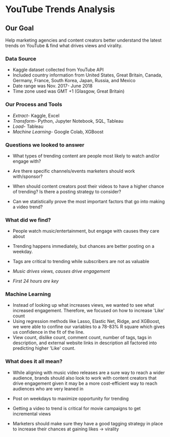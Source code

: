 # YouTube Trends Analysis


## Our Goal

Help marketing agencies and content creators better understand the latest trends on YouTube & find what drives views and virality.


### Data Source
* Kaggle dataset collected from YouTube API
* Included country information from United States, Great Britain, Canada, Germany, France, South Korea, Japan, Russia, and Mexico
* Date range was Nov. 2017- June 2018
* Time zone used was GMT +1 (Glasgow, Great Britain)


### Our Process and Tools

* *Extract-* Kaggle, Excel
* *Transform-* Python, Jupyter Notebook, SQL, Tableau
* *Load-* Tableau
* *Machine Learning-* Google Colab, XGBoost


### Questions we looked to answer

* What types of trending content are people most likely to watch and/or engage with?

* Are there specific channels/events marketers should work with/sponsor?

* When should content creators post their videos to have a higher chance of trending? Is there a posting strategy to consider?

* Can we statistically prove the most important factors that go into making a video trend?


### What did we find?

* People watch music/entertainment, but engage with causes they care about
* Trending happens immediately, but chances are better posting on a weekday.
* Tags are critical to trending while subscribers are not as valuable

* *Music drives views, causes drive engagement*
* *First 24 hours are key* 

### Machine Learning

* Instead of looking up what increases views, we wanted to see what increased engagement. Therefore, we focused on how to increase 'Like' count
* Using regression methods like Lasso, Elastic Net, Ridge, and XGBoost, we were able to confine our variables to a 78-83% R square which gives us confidence in the fit of the line.
* View count, dislike count, comment count, number of tags, tags in description, and external website links in description all factored into predicting higher 'Like' count.


### What does it all mean?

* While aligning with music video releases are a sure way to reach a wider audience, brands should also look to work with content creators that drive engagement given it may be a more cost-efficient way to reach audiences who are very leaned in

* Post on weekdays to maximize opportunity for trending

* Getting a video to trend is critical for movie campaigns to get incremental views

* Marketers should make sure they have a good tagging strategy in place to increase their chances at gaining likes → virality





